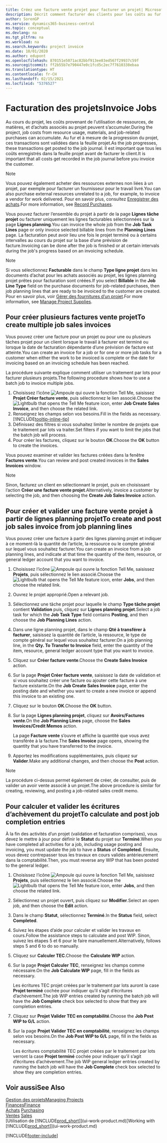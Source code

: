 ```yaml
---
title: Créez une facture vente projet pour facturer un projet| Microsoft Docs
description: Décrit comment facturer des clients pour les coûts au fur et à mesure de l’avancée du projet.
author: SorenGP
ms.service: dynamics365-business-central
ms.topic: conceptual
ms.devlang: na
ms.tgt_pltfrm: na
ms.workload: na
ms.search.keywords: project invoice
ms.date: 10/01/2020
ms.author: edupont
ms.openlocfilehash: 870151e5071ac82bbf913ee83ed567f29937c59f
ms.sourcegitcommit: ff2b55b7e790447e0c1fcd5c2ec7f7610338ebaa
ms.translationtype: HT
ms.contentlocale: fr-CH
ms.lasthandoff: 02/15/2021
ms.locfileid: "5376527"
---
```

# <a name="invoice-jobs"></a><span data-ttu-id="d29d6-103">Facturation des projets</span><span class="sxs-lookup"><span data-stu-id="d29d6-103">Invoice Jobs</span></span>
<span data-ttu-id="d29d6-104">Au cours du projet, les coûts provenant de l’utilisation de ressources, de matières, et d’achats associés au projet peuvent s’accumuler.</span><span class="sxs-lookup"><span data-stu-id="d29d6-104">During the project, job costs from resource usage, materials, and job-related purchases can accumulate.</span></span> <span data-ttu-id="d29d6-105">Au fur et à mesure de la progression du projet, ces transactions sont validées dans la feuille projet.</span><span class="sxs-lookup"><span data-stu-id="d29d6-105">As the job progresses, these transactions get posted to the job journal.</span></span> <span data-ttu-id="d29d6-106">Il est important que tous les coûts enregistrés dans la feuille projet avant de facturer le client.</span><span class="sxs-lookup"><span data-stu-id="d29d6-106">It is important that all costs get recorded in the job journal before you invoice the customer.</span></span>

> [!NOTE]
> <span data-ttu-id="d29d6-107">Vous pouvez également acheter des ressources externes non liées à un projet, par exemple pour facturer un fournisseur pour le travail livré.</span><span class="sxs-lookup"><span data-stu-id="d29d6-107">You can also purchase external resources unrelated to a job, for example, to invoice a vendor for work delivered.</span></span> <span data-ttu-id="d29d6-108">Pour en savoir plus, consultez [Enregistrer des achats](purchasing-how-record-purchases.md).</span><span class="sxs-lookup"><span data-stu-id="d29d6-108">For more information, see [Record Purchases](purchasing-how-record-purchases.md).</span></span>

<span data-ttu-id="d29d6-109">Vous pouvez facturer l’ensemble du projet à partir de la page **Lignes tâche projet** ou facturer uniquement les lignes facturables sélectionnées sur la page **Lignes planning**.</span><span class="sxs-lookup"><span data-stu-id="d29d6-109">You can invoice the whole job from the **Job Task Lines** page or only invoice selected billable lines from the **Planning Lines** page.</span></span> <span data-ttu-id="d29d6-110">La facturation peut avoir lieu une fois le projet terminé ou à certains intervalles au cours du projet sur la base d’une prévision de facture.</span><span class="sxs-lookup"><span data-stu-id="d29d6-110">Invoicing can be done after the job is finished or at certain intervals during the job's progress based on an invoicing schedule.</span></span>

> [!NOTE]  
> <span data-ttu-id="d29d6-111">Si vous sélectionnez **Facturable** dans le champ **Type ligne projet** dans les documents d’achat pour les achats associés au projet, les lignes planning projet prêtes pour facturation sont créées.</span><span class="sxs-lookup"><span data-stu-id="d29d6-111">If you select **Billable** in the **Job Line Type** field on the purchase documents for job-related purchases, then job planning lines that are ready to be invoiced to the customer are created.</span></span> <span data-ttu-id="d29d6-112">Pour en savoir plus, voir [Gérer des fournitures d’un projet](projects-how-manage-project-supplies.md).</span><span class="sxs-lookup"><span data-stu-id="d29d6-112">For more information, see [Manage Project Supplies](projects-how-manage-project-supplies.md).</span></span>

## <a name="to-create-multiple-job-sales-invoices"></a><span data-ttu-id="d29d6-113">Pour créer plusieurs factures vente projet</span><span class="sxs-lookup"><span data-stu-id="d29d6-113">To create multiple job sales invoices</span></span>
<span data-ttu-id="d29d6-114">Vous pouvez créer une facture pour un projet ou pour une ou plusieurs tâches projet pour un client lorsque le travail à facturer est terminé ou lorsque la date de facturation dépendante d’une prévision de facture est atteinte.</span><span class="sxs-lookup"><span data-stu-id="d29d6-114">You can create an invoice for a job or for one or more job tasks for a customer when either the work to be invoiced is complete or the date for invoicing based on an invoicing schedule has been reached.</span></span>

<span data-ttu-id="d29d6-115">La procédure suivante explique comment utiliser un traitement par lots pour facturer plusieurs projets.</span><span class="sxs-lookup"><span data-stu-id="d29d6-115">The following procedure shows how to use a batch job to invoice multiple jobs.</span></span>  

1. <span data-ttu-id="d29d6-116">Choisissez l’icône ![Ampoule qui ouvre la fonction Tell Me](media/ui-search/search_small.png "Dites-moi ce que vous voulez faire"), saisissez **Projet Créer facture vente**, puis sélectionnez le lien associé.</span><span class="sxs-lookup"><span data-stu-id="d29d6-116">Choose the ![Lightbulb that opens the Tell Me feature](media/ui-search/search_small.png "Tell me what you want to do") icon, enter **Job Create Sales Invoice**, and then choose the related link.</span></span>  
2. <span data-ttu-id="d29d6-117">Renseignez les champs selon vos besoins.</span><span class="sxs-lookup"><span data-stu-id="d29d6-117">Fill in the fields as necessary.</span></span> [!INCLUDE[tooltip-inline-tip](includes/tooltip-inline-tip_md.md)]
3. <span data-ttu-id="d29d6-118">Définissez des filtres si vous souhaitez limiter le nombre de projets que le traitement par lots va traiter.</span><span class="sxs-lookup"><span data-stu-id="d29d6-118">Set filters if you want to limit the jobs that the batch job will process.</span></span>
4. <span data-ttu-id="d29d6-119">Pour créer les factures, cliquez sur le bouton **OK**.</span><span class="sxs-lookup"><span data-stu-id="d29d6-119">Choose the **OK** button to create the invoices.</span></span>  

<span data-ttu-id="d29d6-120">Vous pouvez examiner et valider les factures créées dans la fenêtre **Factures vente**.</span><span class="sxs-lookup"><span data-stu-id="d29d6-120">You can review and post created invoices in the **Sales Invoices** window.</span></span>

> [!NOTE]
> <span data-ttu-id="d29d6-121">Sinon, facturez un client en sélectionnant le projet, puis en choisissant l’action **Créer une facture vente projet**.</span><span class="sxs-lookup"><span data-stu-id="d29d6-121">Alternatively, invoice a customer by selecting the job, and then choosing the **Create Job Sales Invoice** action.</span></span> 

## <a name="to-create-and-post-job-sales-invoice-from-job-planning-lines"></a><span data-ttu-id="d29d6-122">Pour créer et valider une facture vente projet à partir de lignes planning projet</span><span class="sxs-lookup"><span data-stu-id="d29d6-122">To create and post job sales invoice from job planning lines</span></span>
<span data-ttu-id="d29d6-123">Vous pouvez créer une facture à partir des lignes planning projet et indiquer à ce moment-là la quantité de l’article, la ressource ou le compte général sur lequel vous souhaitez facturer.</span><span class="sxs-lookup"><span data-stu-id="d29d6-123">You can create an invoice from a job planning lines, and indicate at that time the quantity of the item, resource, or general ledger account that you want to invoice.</span></span>

1. <span data-ttu-id="d29d6-124">Choisissez l’icône ![Ampoule qui ouvre la fonction Tell Me](media/ui-search/search_small.png "Dites-moi ce que vous voulez faire"), saisissez **Projets**, puis sélectionnez le lien associé.</span><span class="sxs-lookup"><span data-stu-id="d29d6-124">Choose the ![Lightbulb that opens the Tell Me feature](media/ui-search/search_small.png "Tell me what you want to do") icon, enter **Jobs**, and then choose the related link.</span></span>
2. <span data-ttu-id="d29d6-125">Ouvrez le projet approprié.</span><span class="sxs-lookup"><span data-stu-id="d29d6-125">Open a relevant job.</span></span>
3. <span data-ttu-id="d29d6-126">Sélectionnez une tâche projet pour laquelle le champ **Type tâche projet** contient **Validation** puis, cliquez sur **Lignes planning projet**.</span><span class="sxs-lookup"><span data-stu-id="d29d6-126">Select a job task for which the **Job Task Type** field contains **Posting**, and then choose the **Job Planning Lines** action.</span></span>  
4. <span data-ttu-id="d29d6-127">Dans une ligne planning projet, dans le champ **Qté à transférer à facturer**, saisissez la quantité de l’article, la ressource, le type de compte général sur lequel vous souhaitez facturer.</span><span class="sxs-lookup"><span data-stu-id="d29d6-127">On a job planning line, in the **Qty. To Transfer to Invoice** field, enter the quantity of the item, resource, general ledger account type that you want to invoice.</span></span>  
5. <span data-ttu-id="d29d6-128">Cliquez sur **Créer facture vente**.</span><span class="sxs-lookup"><span data-stu-id="d29d6-128">Choose the **Create Sales Invoice** action.</span></span>
6. <span data-ttu-id="d29d6-129">Sur la page **Projet Créer facture vente**, saisissez la date de validation et si vous souhaitez créer une facture ou ajouter cette facture à une facture existante.</span><span class="sxs-lookup"><span data-stu-id="d29d6-129">On the **Job Create Sales Invoice** page, enter the posting date and whether you want to create a new invoice or append this invoice to an existing one.</span></span>
7. <span data-ttu-id="d29d6-130">Cliquez sur le bouton **OK**.</span><span class="sxs-lookup"><span data-stu-id="d29d6-130">Choose the **OK** button.</span></span>  
8. <span data-ttu-id="d29d6-131">Sur la page **Lignes planning projet**, cliquez sur **Avoirs/Factures vente**.</span><span class="sxs-lookup"><span data-stu-id="d29d6-131">On the **Job Planning Lines** page, choose the **Sales Invoices/Credit Memos** action.</span></span>

    <span data-ttu-id="d29d6-132">La page **Facture vente** s’ouvre et affiche la quantité que vous avez transférée à la facture.</span><span class="sxs-lookup"><span data-stu-id="d29d6-132">The **Sales Invoice** page opens, showing the quantity that you have transferred to the invoice.</span></span>
9. <span data-ttu-id="d29d6-133">Apportez les modifications supplémentaires, puis cliquez sur **Valider**.</span><span class="sxs-lookup"><span data-stu-id="d29d6-133">Make any additional changes, and then choose the **Post** action.</span></span>

> [!NOTE]  
>   <span data-ttu-id="d29d6-134">La procédure ci-dessus permet également de créer, de consulter, puis de valider un avoir vente associé à un projet.</span><span class="sxs-lookup"><span data-stu-id="d29d6-134">The above procedure is similar for creating, reviewing, and posting a job-related sales credit memo.</span></span>

## <a name="to-calculate-and-post-job-completion-entries"></a><span data-ttu-id="d29d6-135">Pour calculer et valider les écritures d’achèvement du projet</span><span class="sxs-lookup"><span data-stu-id="d29d6-135">To calculate and post job completion entries</span></span>
<span data-ttu-id="d29d6-136">À la fin des activités d’un projet (validation et facturation comprises), vous devez le mettre à jour pour définir le **Statut** du projet sur **Terminé**.</span><span class="sxs-lookup"><span data-stu-id="d29d6-136">When you have completed all activities for a job, including usage posting and invoicing, you must update the job to have a **Status** of **Completed**.</span></span> <span data-ttu-id="d29d6-137">Ensuite, vous devez contrepasser tous les travaux en cours validés antérieurement dans la comptabilité.</span><span class="sxs-lookup"><span data-stu-id="d29d6-137">Then, you must reverse any WIP that has been posted to the general ledger.</span></span>

1. <span data-ttu-id="d29d6-138">Choisissez l’icône ![Ampoule qui ouvre la fonction Tell Me](media/ui-search/search_small.png "Dites-moi ce que vous voulez faire"), saisissez **Projets**, puis sélectionnez le lien associé.</span><span class="sxs-lookup"><span data-stu-id="d29d6-138">Choose the ![Lightbulb that opens the Tell Me feature](media/ui-search/search_small.png "Tell me what you want to do") icon, enter **Jobs**, and then choose the related link.</span></span>  
2. <span data-ttu-id="d29d6-139">Sélectionnez un projet ouvert, puis cliquez sur **Modifier**.</span><span class="sxs-lookup"><span data-stu-id="d29d6-139">Select an open job, and then choose the **Edit** action.</span></span>
3. <span data-ttu-id="d29d6-140">Dans le champ **Statut**, sélectionnez **Terminé**.</span><span class="sxs-lookup"><span data-stu-id="d29d6-140">In the **Status** field, select **Completed**.</span></span>
4. <span data-ttu-id="d29d6-141">Suivez les étapes d’aide pour calculer et valider les travaux en cours.</span><span class="sxs-lookup"><span data-stu-id="d29d6-141">Follow the assistance steps to calculate and post WIP.</span></span> <span data-ttu-id="d29d6-142">Sinon, suivez les étapes 5 et 6 pour le faire manuellement.</span><span class="sxs-lookup"><span data-stu-id="d29d6-142">Alternatively, follows steps 5 and 6 to do so manually.</span></span>  
5. <span data-ttu-id="d29d6-143">Cliquez sur **Calculer TEC**.</span><span class="sxs-lookup"><span data-stu-id="d29d6-143">Choose the **Calculate WIP** action.</span></span>
6. <span data-ttu-id="d29d6-144">Sur la page **Projet Calculer TEC**, renseignez les champs comme nécessaire.</span><span class="sxs-lookup"><span data-stu-id="d29d6-144">On the **Job Calculate WIP** page, fill in the fields as necessary.</span></span>  

     <span data-ttu-id="d29d6-145">Les écritures TEC projet créées par le traitement par lots auront la case **Projet terminé** cochée pour indiquer qu’il s’agit d’écritures d’achèvement.</span><span class="sxs-lookup"><span data-stu-id="d29d6-145">The job WIP entries created by running the batch job will have the **Job Complete** check box selected to show that they are completion entries.</span></span>  
7. <span data-ttu-id="d29d6-146">Cliquez sur **Projet Valider TEC en comptabilité**.</span><span class="sxs-lookup"><span data-stu-id="d29d6-146">Choose the **Job Post WIP to G/L** action.</span></span>
8. <span data-ttu-id="d29d6-147">Sur la page **Projet Valider TEC en comptabilité**, renseignez les champs selon vos besoins.</span><span class="sxs-lookup"><span data-stu-id="d29d6-147">On the **Job Post WIP to G/L** page, fill in the fields as necessary.</span></span>  

     <span data-ttu-id="d29d6-148">Les écritures comptabilité TEC projet créées par le traitement par lots verront la case **Projet terminé** cochée pour indiquer qu’il s’agit d’écritures d’achèvement.</span><span class="sxs-lookup"><span data-stu-id="d29d6-148">The job WIP general ledger entries created by running the batch job will have the **Job Complete** check box selected to show they are completion entries.</span></span>

## <a name="see-also"></a><span data-ttu-id="d29d6-149">Voir aussi</span><span class="sxs-lookup"><span data-stu-id="d29d6-149">See Also</span></span>
[<span data-ttu-id="d29d6-150">Gestion des projets</span><span class="sxs-lookup"><span data-stu-id="d29d6-150">Managing Projects</span></span>](projects-manage-projects.md)  
[<span data-ttu-id="d29d6-151">Finances</span><span class="sxs-lookup"><span data-stu-id="d29d6-151">Finance</span></span>](finance.md)  
<span data-ttu-id="d29d6-152">[Achats](purchasing-manage-purchasing.md)       </span><span class="sxs-lookup"><span data-stu-id="d29d6-152">[Purchasing](purchasing-manage-purchasing.md)       </span></span>  
<span data-ttu-id="d29d6-153">[Ventes](sales-manage-sales.md)    </span><span class="sxs-lookup"><span data-stu-id="d29d6-153">[Sales](sales-manage-sales.md)    </span></span>  
<span data-ttu-id="d29d6-154">[Utilisation de [!INCLUDE[prod_short](includes/prod_short.md)]](ui-work-product.md)</span><span class="sxs-lookup"><span data-stu-id="d29d6-154">[Working with [!INCLUDE[prod_short](includes/prod_short.md)]](ui-work-product.md)</span></span>  


[!INCLUDE[footer-include](includes/footer-banner.md)]